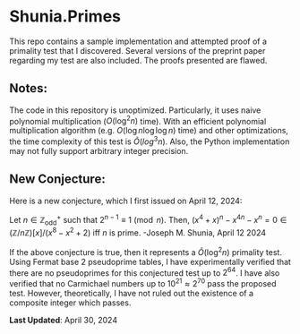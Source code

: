 # Shunia.Primes
This repo contains a sample implementation and attempted proof of a primality test that I discovered. Several versions of the preprint paper regarding my test are also included. The proofs presented are flawed.

## Notes:
The code in this repository is unoptimized. Particularly, it uses naive polynomial multiplication ($O(\log^2 n)$ time). With an efficient polynomial multiplication algorithm (e.g. $O(\log n \log \log n)$ time) and other optimizations, the time complexity of this test is $\tilde{O}(log^3 n)$. Also, the Python implementation may not fully support arbitrary integer precision.

## New Conjecture:

Here is a new conjecture, which I first issued on April 12, 2024:

Let $n \in \mathbb{Z}_{\text{odd}}^+$ such that $2^{n-1} \equiv 1 \pmod{n}$. Then, $(x^4 + x)^n - x^{4n} - x^n = 0 \in (\mathbb{Z}/n\mathbb{Z})[x]/(x^8 - x^2 + 2)$ iff $n$ is prime. -Joseph M. Shunia, April 12 2024

If the above conjecture is true, then it represents a $\tilde{O}(\log^2 n)$ primality test. Using Fermat base 2 pseudoprime tables, I have experimentally verified that there are no pseudoprimes for this conjectured test up to $2^{64}$. I have also verified that no Carmichael numbers up to $10^{21} \approx 2^{70}$ pass the proposed test. However, theoretically, I have not ruled out the existence of a composite integer which passes. 

**Last Updated**: April 30, 2024
